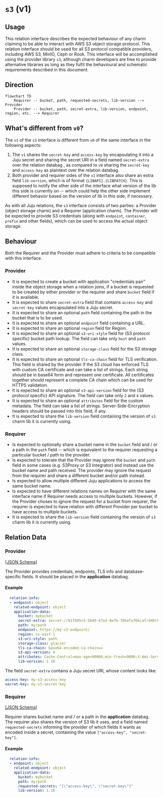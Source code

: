 # `s3` (v1)

## Usage

This relation interface describes the expected behaviour of any charm claiming to be able to interact with AWS S3 object storage protocol.
This relation interface should be used for all S3 protocol compatible providers, including AWS S3, MinIO, Ceph or Rook.
This interface will be accomplished using the provider library `s3`, although charm developers are free to provide alternative libraries as long as they fulfil the behavioural and schematic requirements described in this document.


## Direction

```mermaid
flowchart TD
    Requirer -- bucket, path, requested-secrets, lib-version --> Provider
    Provider -- bucket, path, secret-extra, lib-version, endpoint, region, etc. --> Requirer
```


## What's different from `v0`?
The `v1` of the `s3` interface is different from `v0` of the same interface in the following aspects:
1) The `v1` shares the `secret-key` and `access-key` by encapsulating it into a Juju secret and sharing the secret URI in a field named `secret-extra` over the relation databag , as compared to `v0` sharing the `secret-key` and `access-key` as plaintext over the relation databag.
2) Both provider and requirer sides of the `v1` interface also share an extra field `lib-version`, which is of format `{LIBAPI}.{LIBPATCH}`. This is supposed to notify the other side of the interface what version of the lib this side is currently on -- which could help the other side implement different behavior based on the version of lib in this side, if necessary.


As with all Juju relations, the `s3` interface consists of two parties: a Provider (object storage charm) and a Requirer (application charm). The Provider will be expected to provide S3 credentials (along with `endpoint`, `container`, `prefix` and other fields), which can be used to access the actual object storage.

## Behaviour

Both the Requirer and the Provider must adhere to criteria to be compatible with this interface.

### Provider
- It is expected to create a bucket with application "credentials pair" inside the object storage when a relation joins, if a bucket is requested to be created by either provider or the requirer and share `bucket` field if it is available.
- It is expected to share `secret-extra` field that contains `access-key` and `secret-key` values encapsulated into a Juju secret.
- It is expected to share an optional `path` field containing the path in the bucket that is to be used.
- It is expected to share an optional `endpoint` field containing a URL.
- It is expected to share an optional `region` field for Region.
- It is expected to share an optional `s3-uri-style` field for (S3 protocol specific) bucket path lookup. The field can take only `host` and `path` values.
- It is expected to share an optional `storage-class` field for the S3 storage class.
- It is expected to share an optional `tls-ca-chain` field for TLS verification. This field is shared by the provider if the S3 cloud has enforced TLS with custom CA certificate and can take a list of strings. Each string should be in base64 form and represent one certificate. All certificates together should represent a complete CA chain which can be used for HTTPS validation.
- It is expected to share an optional `s3-api-version` field for the (S3 protocol specific) API signature. The field can take only `2` and `4` values.
- It is expected to share an optional `attributes` field for the custom metadata. The field can take a list of strings. Server-Side-Encryption headers should be passed into this field, if any.
- It is expected to share the `lib-version` field containing the version of `s3` charm lib it is currently using.

### Requirer
- Is expected to optionally share a bucket name in the `bucket` field and / or a path in the `path` field -- which is equivalent to the requirer requesting a particular bucket / path to the provider.
- Is expected to tolerate that the Provider may ignore the `bucket` and `path` field in some cases (e.g. S3Proxy or S3 Integrator) and instead use the bucket name and path received. The provider may ignore the request from the requirer and share a different bucket and/or path instead.
- Is expected to allow multiple different Juju applications to access the same bucket name.
- Is expected to have different relations names on Requirer with the same interface name if Requirer needs access to multiple buckets. However, if the Provider choses to ignore the request for a bucket from requirer, the requirer is expected to have relation with different Provider per bucket to have access to multiple buckets.
- It is expected to share the `lib-version` field containing the version of `s3` charm lib it is currently using.


## Relation Data

### Provider

[\[JSON Schema\]](./schemas/provider.json)

The Provider provides credentials, endpoints, TLS info and database-specific fields. It should be placed in the **application** databag.


#### Example
```yaml
  relation-info:
  - endpoint: object
    related-endpoint: object
    application-data:
      bucket: mybucket
      secret-extra: secret://91f805c5-5b49-47a3-8e7b-70befa766caf/d40rbhnmp25c76d6bdn0
      path: my/path
      endpoint: https://my-s3-endpoint/
      region: us-east-1
      s3-uri-style: path
      storage-class: glacier
      tls-ca-chain: base64-encoded-ca-chain==
      s3-api-version: 4
      attributes: Cache-Control=max-age=90000,min-fresh=9000;X-Amz-Server-Side-Encryption-Customer-Key=CuStoMerKey=
      lib-version: 1.10
```

The field `secret-extra` contains a Juju secret URI, whose content looks like:
```yaml
access-key: my-s3-access-key
secret-key: my-s3-secret-key
```

### Requirer

[\[JSON Schema\]](./schemas/requirer.json)

Requirer shares bucket name and / or a path in the **application** databag. The requirer also shares the version of S3 lib it uses, and a field named `requested-secrets` informing the provider of which fields it wants as encoded inside a secret, containing the value `["access-key", "secret-key"]`.

#### Example

```yaml
  relation-info:
  - endpoint: object
    related-endpoint: object
    application-data:
      bucket: mybucket
      path: my/path
      requested-secrets: "[\"access-key\", \"secret-key\"]"
      lib-version: 1.10
```
